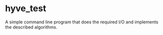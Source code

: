# hyve_test
A simple command line program that does the required I/O and implements the described algorithms.
